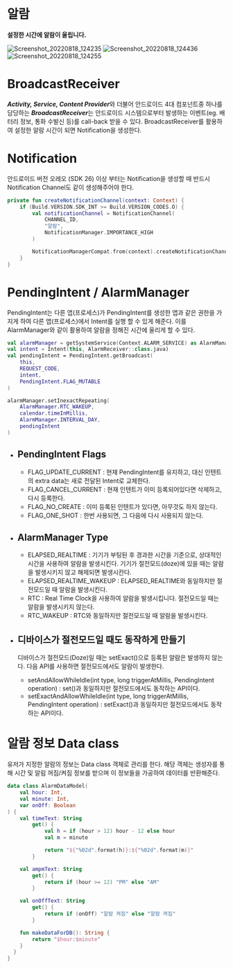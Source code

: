 # 알람
**설정한 시간에 알람이 울립니다.**

![Screenshot_20220818_124235](https://user-images.githubusercontent.com/67175445/185288636-7558aab0-aa15-4ef9-a0ee-85a00ea2d465.png)
![Screenshot_20220818_124436](https://user-images.githubusercontent.com/67175445/185288746-a514f242-4e17-4111-b58a-2894867b623c.png)
![Screenshot_20220818_124255](https://user-images.githubusercontent.com/67175445/185288642-a9748d9e-0caa-4da1-9a2f-0c40380533f1.png)


# BroadcastReceiver
***Activity, Service, Content Provider***와 더불어 안드로이드 4대 컴포넌트중 하나를 담당하는 ***BroadcastReceiver***는 안드로이드 시스템으로부터 
발생하는 이벤트(eg. 배터리 정보, 통화 수발신 등)를 call-back 받을 수 있다. BroadcastReceiver를 활용하여 설정한 알람 시간이 되면 Notification을 생성한다.

# Notification
안드로이드 버전 오레오 (SDK 26) 이상 부터는 Notification을 생성할 때 반드시 Notification Channel도 같이 생성해주어야 한다.
```kotlin
private fun createNotificationChannel(context: Context) {
    if (Build.VERSION.SDK_INT >= Build.VERSION_CODES.O) {
        val notificationChannel = NotificationChannel(
            CHANNEL_ID,
            "알람",
            NotificationManager.IMPORTANCE_HIGH
        )

        NotificationManagerCompat.from(context).createNotificationChannel(notificationChannel)
    }
}
```    

# PendingIntent / AlarmManager
PendingIntent는 다른 앱(프로세스)가 PendingIntent를 생성한 앱과 같은 권한을 가지게 하여 다른 앱(프로세스)에서 Intent를 실행 할 수 있게 해준다.
이를 AlarmManager와 같이 활용하여 알람을 정해진 시간에 울리게 할 수 있다.

```kotlin
val alarmManager = getSystemService(Context.ALARM_SERVICE) as AlarmManager
val intent = Intent(this, AlarmReceiver::class.java)
val pendingIntent = PendingIntent.getBroadcast(
    this,
    REQUEST_CODE,
    intent,
    PendingIntent.FLAG_MUTABLE
)

alarmManager.setInexactRepeating(
    AlarmManager.RTC_WAKEUP,
    calendar.timeInMillis,
    AlarmManager.INTERVAL_DAY,
    pendingIntent
)
```    
+ ## PendingIntent Flags
  - FLAG_UPDATE_CURRENT : 현재 PendingIntent를 유지하고, 대신 인텐트의 extra data는 새로 전달된 Intent로 교체한다.
  - FLAG_CANCEL_CURRENT : 현재 인텐트가 이미 등록되어있다면 삭제하고, 다시 등록한다.
  - FLAG_NO_CREATE : 이미 등록된 인텐트가 있다면, 아무것도 하지 않는다.
  - FLAG_ONE_SHOT : 한번 사용되면, 그 다음에 다시 사용되지 않는다.

+ ## AlarmManager Type
  - ELAPSED_REALTIME : 기기가 부팅된 후 경과한 시간을 기준으로, 상대적인 시간을 사용하여 알람을 발생시킨다. 기기가 절전모드(doze)에 있을 때는 알람을 발생시키지 않고 해제되면 발생시칸다.
  - ELAPSED_REALTIME_WAKEUP : ELAPSED_REALTIME와 동일하지만 절전모드일 때 알람을 발생시킨다.
  - RTC : Real Time Clock을 사용하여 알람을 발생시킵니다. 절전모드일 때는 알람을 발생시키지 않는다.
  - RTC_WAKEUP : RTC와 동일하지만 절전모드일 때 알람을 발생시킨다.

+ ## 디바이스가 절전모드일 때도 동작하게 만들기
  디바이스가 절전모드(Doze)일 때는 setExact()으로 등록된 알람은 발생하지 않는다. 다음 API를 사용하면 절전모드에서도 알람이 발생한다.

  - setAndAllowWhileIdle(int type, long triggerAtMillis, PendingIntent operation) : set()과 동일하지만 절전모드에서도 동작하는 API이다.
  - setExactAndAllowWhileIdle(int type, long triggerAtMillis, PendingIntent operation) : setExact()과 동일하지만 절전모드에서도 동작하는 API이다.


# 알람 정보 Data class
유저가 지정한 알람의 정보는 Data class 객체로 관리를 한다. 해당 객체는 생성자를 통해 시간 및 알림 꺼짐/켜짐 정보를 받으며 이 정보들을 가공하여 데이터를 반환해준다. 
```kotlin
data class AlarmDataModel(
    val hour: Int,
    val minute: Int,
    var onOff: Boolean
) {
    val timeText: String
        get() {
            val h = if (hour > 12) hour - 12 else hour
            val m = minute

            return "${"%02d".format(h)}:${"%02d".format(m)}"
        }

    val ampmText: String
        get() {
            return if (hour >= 12) "PM" else "AM"
        }

    val onOffText: String
        get() {
            return if (onOff) "알람 켜짐" else "알람 꺼짐"
        }

    fun makeDataForDB(): String {
        return "$hour:$minute"
    }
  }
}
```


